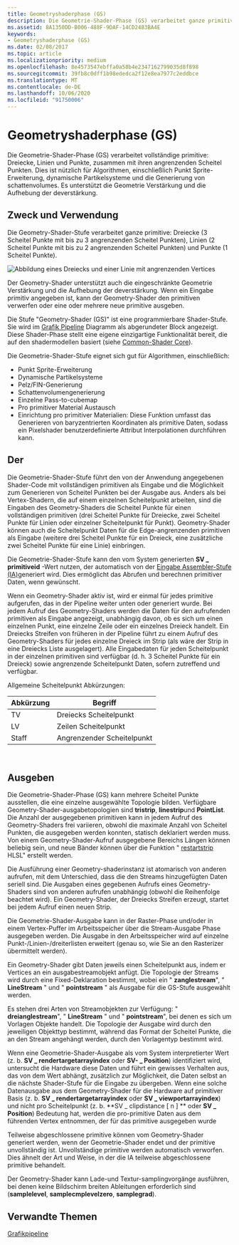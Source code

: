 ```yaml
---
title: Geometryshaderphase (GS)
description: Die Geometrie-Shader-Phase (GS) verarbeitet ganze primitive, Linien und Punkte sowie die angrenzenden Scheitel Punkte.
ms.assetid: 8A1350DD-B006-488F-9DAF-14CD2483BA4E
keywords:
- Geometryshaderphase (GS)
ms.date: 02/08/2017
ms.topic: article
ms.localizationpriority: medium
ms.openlocfilehash: 8e4573547ebffa0a58b4e2347162799035d8f898
ms.sourcegitcommit: 39fb8c0dff1b98ededca2f12e8ea7977c2eddbce
ms.translationtype: MT
ms.contentlocale: de-DE
ms.lasthandoff: 10/06/2020
ms.locfileid: "91750006"
---
```

# <a name="geometry-shader-gs-stage"></a>Geometryshaderphase (GS)


Die Geometrie-Shader-Phase (GS) verarbeitet vollständige primitive: Dreiecke, Linien und Punkte, zusammen mit ihren angrenzenden Scheitel Punkten. Dies ist nützlich für Algorithmen, einschließlich Punkt Sprite-Erweiterung, dynamische Partikelsysteme und die Generierung von schattenvolumes. Es unterstützt die Geometrie Verstärkung und die Aufhebung der deverstärkung.

## <a name="span-idpurpose_and_usesspanspan-idpurpose_and_usesspanspan-idpurpose_and_usesspanpurpose-and-uses"></a><span id="Purpose_and_uses"></span><span id="purpose_and_uses"></span><span id="PURPOSE_AND_USES"></span>Zweck und Verwendung


Die Geometry-Shader-Stufe verarbeitet ganze primitive: Dreiecke (3 Scheitel Punkte mit bis zu 3 angrenzenden Scheitel Punkten), Linien (2 Scheitel Punkte mit bis zu 2 angrenzenden Scheitel Punkten) und Punkte (1 Scheitel Punkte).

![Abbildung eines Dreiecks und einer Linie mit angrenzenden Vertices](images/d3d10-gs.png)

Der Geometry-Shader unterstützt auch die eingeschränkte Geometrie Verstärkung und die Aufhebung der deverstärkung. Wenn ein Eingabe primitiv angegeben ist, kann der Geometry-Shader den primitiven verwerfen oder eine oder mehrere neue primitive ausgeben.

Die Stufe "Geometry-Shader (GS)" ist eine programmierbare Shader-Stufe. Sie wird im [Grafik Pipeline](graphics-pipeline.md) Diagramm als abgerundeter Block angezeigt. Diese Shader-Phase stellt eine eigene einzigartige Funktionalität bereit, die auf den shadermodellen basiert (siehe [Common-Shader Core](/windows/desktop/direct3dhlsl/dx-graphics-hlsl-common-core)).

Die Geometrie-Shader-Stufe eignet sich gut für Algorithmen, einschließlich:

-   Punkt Sprite-Erweiterung
-   Dynamische Partikelsysteme
-   Pelz/FIN-Generierung
-   Schattenvolumengenerierung
-   Einzelne Pass-to-cubemap
-   Pro primitiver Material Austausch
-   Einrichtung pro primitiver Materialien: Diese Funktion umfasst das Generieren von baryzentrierten Koordinaten als primitive Daten, sodass ein Pixelshader benutzerdefinierte Attribut Interpolationen durchführen kann.

## <a name="span-idinputspanspan-idinputspanspan-idinputspaninput"></a><span id="Input"></span><span id="input"></span><span id="INPUT"></span>Der


Die Geometrie-Shader-Stufe führt den von der Anwendung angegebenen Shader-Code mit vollständigen primitiven als Eingabe und die Möglichkeit zum Generieren von Scheitel Punkten bei der Ausgabe aus. Anders als bei Vertex-Shadern, die auf einem einzelnen Scheitelpunkt arbeiten, sind die Eingaben des Geometry-Shaders die Scheitel Punkte für einen vollständigen primitiven (drei Scheitel Punkte für Dreiecke, zwei Scheitel Punkte für Linien oder einzelner Scheitelpunkt für Punkt). Geometry-Shader können auch die Scheitelpunkt Daten für die Edge-angrenzenden primitiven als Eingabe (weitere drei Scheitel Punkte für ein Dreieck, eine zusätzliche zwei Scheitel Punkte für eine Linie) einbringen.

Die Geometrie-Shader-Stufe kann den vom System generierten **SV \_ primitiveid** -Wert nutzen, der automatisch von der [Eingabe Assembler-Stufe (IA)](input-assembler-stage--ia-.md)generiert wird. Dies ermöglicht das Abrufen und berechnen primitiver Daten, wenn gewünscht.

Wenn ein Geometry-Shader aktiv ist, wird er einmal für jedes primitive aufgerufen, das in der Pipeline weiter unten oder generiert wurde. Bei jedem Aufruf des Geometry-Shaders werden die Daten für den aufrufenden primitiven als Eingabe angezeigt, unabhängig davon, ob es sich um einen einzelnen Punkt, eine einzelne Zeile oder ein einzelnes Dreieck handelt. Ein Dreiecks Streifen von früheren in der Pipeline führt zu einem Aufruf des Geometry-Shaders für jedes einzelne Dreieck im Strip (als wäre der Strip in eine Dreiecks Liste ausgelagert). Alle Eingabedaten für jeden Scheitelpunkt in der einzelnen primitiven sind verfügbar (d. h. 3 Scheitel Punkte für ein Dreieck) sowie angrenzende Scheitelpunkt Daten, sofern zutreffend und verfügbar.

Allgemeine Scheitelpunkt Abkürzungen:

| Abkürzung | Begriff |
| ------------ | ---- |
| TV  | Dreiecks Scheitelpunkt |
| LV  | Zeilen Scheitelpunkt     |
| Staff  | Angrenzender Scheitelpunkt |

 

## <a name="span-idoutputspanspan-idoutputspanspan-idoutputspanoutput"></a><span id="Output"></span><span id="output"></span><span id="OUTPUT"></span>Ausgeben


Die Geometrie-Shader-Phase (GS) kann mehrere Scheitel Punkte ausstellen, die eine einzelne ausgewählte Topologie bilden. Verfügbare Geometry-Shader-ausgabetopologien sind **tristrip**, **linestrip**und **PointList**. Die Anzahl der ausgegebenen primitiven kann in jedem Aufruf des Geometry-Shaders frei variieren, obwohl die maximale Anzahl von Scheitel Punkten, die ausgegeben werden konnten, statisch deklariert werden muss. Von einem Geometry-Shader-Aufruf ausgegebene Bereichs Längen können beliebig sein, und neue Bänder können über die Funktion " [restartstrip](/windows/desktop/direct3dhlsl/dx-graphics-hlsl-so-restartstrip) HLSL" erstellt werden.

Die Ausführung einer Geometry-shaderinstanz ist atomarisch von anderen aufrufen, mit dem Unterschied, dass die den Streams hinzugefügten Daten seriell sind. Die Ausgaben eines gegebenen Aufrufs eines Geometry-Shaders sind von anderen aufrufen unabhängig (obwohl die Reihenfolge beachtet wird). Ein Geometry-Shader, der Dreiecks Streifen erzeugt, startet bei jedem Aufruf einen neuen Strip.

Die Geometrie-Shader-Ausgabe kann in der Raster-Phase und/oder in einem Vertex-Puffer im Arbeitsspeicher über die Stream-Ausgabe Phase ausgegeben werden. Die Ausgabe in den Arbeitsspeicher wird auf einzelne Punkt-/Linien-/dreiterlisten erweitert (genau so, wie Sie an den Rasterizer übermittelt werden).

Ein Geometry-Shader gibt Daten jeweils einen Scheitelpunkt aus, indem er Vertices an ein ausgabestreamobjekt anfügt. Die Topologie der Streams wird durch eine Fixed-Deklaration bestimmt, wobei ein " **zanglestream**", " **LineStream** " und " **pointstream** " als Ausgabe für die GS-Stufe ausgewählt werden.

Es stehen drei Arten von Streamobjekten zur Verfügung: " **dreianglestream**", " **LineStream** " und " **pointstream**", bei denen es sich um Vorlagen Objekte handelt. Die Topologie der Ausgabe wird durch den jeweiligen Objekttyp bestimmt, während das Format der Scheitel Punkte, die an den Stream angehängt werden, durch den Vorlagentyp bestimmt wird.

Wenn eine Geometrie-Shader-Ausgabe als vom System interpretierter Wert (z. b. **SV \_ rendertargetarrayindex** oder **SV- \_ Position**) identifiziert wird, untersucht die Hardware diese Daten und führt ein gewisses Verhalten aus, das von dem Wert abhängt, zusätzlich zur Möglichkeit, die Daten selbst an die nächste Shader-Stufe für die Eingabe zu übergeben. Wenn eine solche Datenausgabe aus dem Geometry-Shader für die Hardware auf primitiver Basis (z. b. **SV \_ rendertargetarrayindex** oder **SV \_ viewportarrayindex**) und nicht pro Scheitelpunkt (z. b. **SV \_ clipdistance \[ n \] ** oder **SV \_ Position**) Bedeutung hat, werden die pro-primitive Daten aus dem führenden Vertex entnommen, der für das primitive ausgegeben wurde

Teilweise abgeschlossene primitive können vom Geometry-Shader generiert werden, wenn der Geometrie-Shader endet und der primitive unvollständig ist. Unvollständige primitive werden automatisch verworfen. Dies ähnelt der Art und Weise, in der die IA teilweise abgeschlossene primitive behandelt.

Der Geometry-Shader kann Lade-und Textur-samplingvorgänge ausführen, bei denen keine Bildschirm breiten Ableitungen erforderlich sind (**samplelevel**, **samplecmplevelzero**, **samplegrad**).

## <a name="span-idrelated-topicsspanrelated-topics"></a><span id="related-topics"></span>Verwandte Themen


[Grafikpipeline](graphics-pipeline.md)

 

 